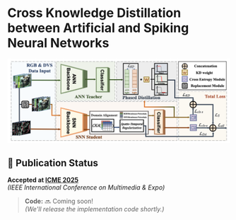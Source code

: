 # Cross Knowledge Distillation between Artificial and Spiking Neural Networks

![Performance Radar Chart](main.png)  

## 📜 Publication Status
**Accepted at [ICME 2025]([https://www.icme2025.org](https://2025.ieeeicme.org/))**  
*(IEEE International Conference on Multimedia & Expo)*  

> ​**Code:** 🔜 Coming soon!  
> *(We'll release the implementation code shortly.)*
